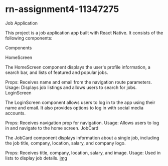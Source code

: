# rn-assignment4-11347275
Job Application

This project is a job application app built with React Native. It consists of the following components:

Components

HomeScreen

The HomeScreen component displays the user's profile information, a search bar, and lists of featured and popular jobs.

Props: Receives name and email from the navigation route parameters.
Usage: Displays job listings and allows users to search for jobs.
LoginScreen

The LoginScreen component allows users to log in to the app using their name and email. It also provides options to log in with social media accounts.

Props: Receives navigation prop for navigation.
Usage: Allows users to log in and navigate to the home screen.
JobCard

The JobCard component displays information about a single job, including the job title, company, location, salary, and company logo.

Props: Receives title, company, location, salary, and image.
Usage: Used in lists to display job details.
[img](./assets/ASS%204.jpg)
